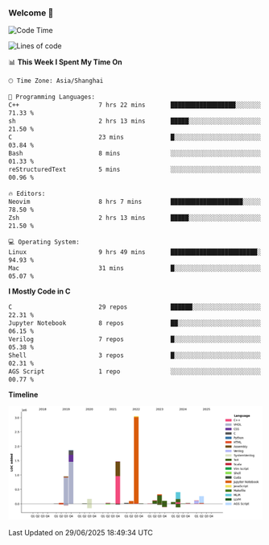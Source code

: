### Welcome 👋

<!--START_SECTION:waka-->
![Code Time](http://img.shields.io/badge/Code%20Time-2%2C062%20hrs%2048%20mins-blue)

![Lines of code](https://img.shields.io/badge/From%20Hello%20World%20I%27ve%20Written-9.1%20million%20lines%20of%20code-blue)

📊 **This Week I Spent My Time On** 

```text
🕑︎ Time Zone: Asia/Shanghai

💬 Programming Languages: 
C++                      7 hrs 22 mins       ██████████████████░░░░░░░   71.33 % 
sh                       2 hrs 13 mins       █████░░░░░░░░░░░░░░░░░░░░   21.50 % 
C                        23 mins             █░░░░░░░░░░░░░░░░░░░░░░░░   03.84 % 
Bash                     8 mins              ░░░░░░░░░░░░░░░░░░░░░░░░░   01.33 % 
reStructuredText         5 mins              ░░░░░░░░░░░░░░░░░░░░░░░░░   00.96 % 

🔥 Editors: 
Neovim                   8 hrs 7 mins        ████████████████████░░░░░   78.50 % 
Zsh                      2 hrs 13 mins       █████░░░░░░░░░░░░░░░░░░░░   21.50 % 

💻 Operating System: 
Linux                    9 hrs 49 mins       ████████████████████████░   94.93 % 
Mac                      31 mins             █░░░░░░░░░░░░░░░░░░░░░░░░   05.07 % 
```

**I Mostly Code in C** 

```text
C                        29 repos            ██████░░░░░░░░░░░░░░░░░░░   22.31 % 
Jupyter Notebook         8 repos             ██░░░░░░░░░░░░░░░░░░░░░░░   06.15 % 
Verilog                  7 repos             █░░░░░░░░░░░░░░░░░░░░░░░░   05.38 % 
Shell                    3 repos             █░░░░░░░░░░░░░░░░░░░░░░░░   02.31 % 
AGS Script               1 repo              ░░░░░░░░░░░░░░░░░░░░░░░░░   00.77 % 
```



**Timeline**

![Lines of Code chart](https://raw.githubusercontent.com/Bohan-hu/Bohan-hu/master/assets/bar_graph.png)


 Last Updated on 29/06/2025 18:49:34 UTC
<!--END_SECTION:waka-->



